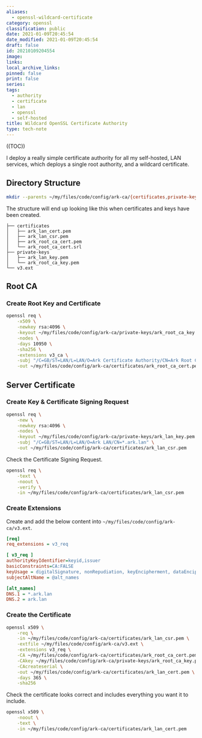 ```yaml
---
aliases:
  - openssl-wildcard-certificate
category: openssl
classification: public
date: 2021-01-09T20:45:54
date_modified: 2021-01-09T20:45:54
draft: false
id: 20210109204554
image: 
links: 
local_archive_links: 
pinned: false
print: false
series: 
tags:
  - authority
  - certificate
  - lan
  - openssl
  - self-hosted
title: Wildcard OpenSSL Certificate Authority
type: tech-note
---
```


((TOC))

I deploy a really simple certificate authority for all my self-hosted, LAN services, which deploys a single root authority, and a wildcard certificate.

## Directory Structure

```sh
mkdir --parents ~/my/files/code/config/ark-ca/{certificates,private-keys}
```

The structure will end up looking like this when certificates and keys have been created.

```text
├── certificates
│   ├── ark_lan_cert.pem
│   ├── ark_lan_csr.pem
│   ├── ark_root_ca_cert.pem
│   └── ark_root_ca_cert.srl
├── private-keys
│   ├── ark_lan_key.pem
│   └── ark_root_ca_key.pem
└── v3.ext
```

## Root CA

### Create Root Key and Certificate

```sh
openssl req \
    -x509 \
    -newkey rsa:4096 \
    -keyout ~/my/files/code/config/ark-ca/private-keys/ark_root_ca_key.pem \
    -nodes \
    -days 10950 \
    -sha256 \
    -extensions v3_ca \
    -subj "/C=GB/ST=LAN/L=LAN/O=Ark Certificate Authority/CN=Ark Root CA" \
    -out ~/my/files/code/config/ark-ca/certificates/ark_root_ca_cert.pem
```

## Server Certificate

### Create Key & Certificate Signing Request

```sh
openssl req \
    -new \
    -newkey rsa:4096 \
    -nodes \
    -keyout ~/my/files/code/config/ark-ca/private-keys/ark_lan_key.pem \
    -subj "/C=GB/ST=LAN/L=LAN/O=Ark LAN/CN=*.ark.lan" \
    -out ~/my/files/code/config/ark-ca/certificates/ark_lan_csr.pem
```

Check the Certificate Signing Request.

```sh
openssl req \
    -text \
    -noout \
    -verify \
    -in ~/my/files/code/config/ark-ca/certificates/ark_lan_csr.pem
```

### Create Extensions

Create and add the below content into `~/my/files/code/config/ark-ca/v3.ext`.

```ini
[req]
req_extensions = v3_req

[ v3_req ]
authorityKeyIdentifier=keyid,issuer
basicConstraints=CA:FALSE
keyUsage = digitalSignature, nonRepudiation, keyEncipherment, dataEncipherment
subjectAltName = @alt_names

[alt_names]
DNS.1 = *.ark.lan
DNS.2 = ark.lan

```

### Create the Certificate

```sh
openssl x509 \
    -req \
    -in ~/my/files/code/config/ark-ca/certificates/ark_lan_csr.pem \
    -extfile ~/my/files/code/config/ark-ca/v3.ext \
    -extensions v3_req \
    -CA ~/my/files/code/config/ark-ca/certificates/ark_root_ca_cert.pem \
    -CAkey ~/my/files/code/config/ark-ca/private-keys/ark_root_ca_key.pem \
    -CAcreateserial \
    -out ~/my/files/code/config/ark-ca/certificates/ark_lan_cert.pem \
    -days 365 \
    -sha256
```

Check the certificate looks correct and includes everything you want it to include.

```sh
openssl x509 \
    -noout \
    -text \
    -in ~/my/files/code/config/ark-ca/certificates/ark_lan_cert.pem
```